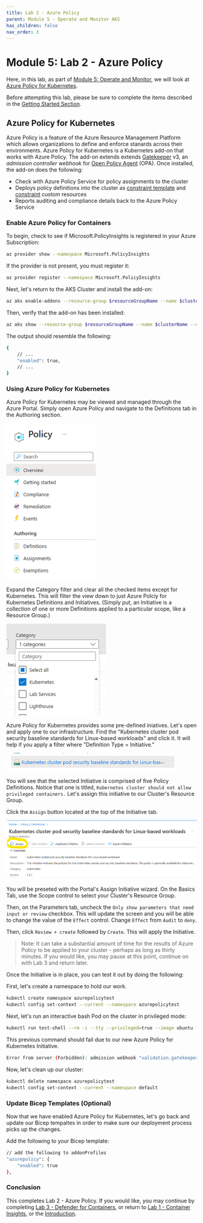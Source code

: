 ```yaml
---
title: Lab 2 - Azure Policy
parent: Module 5 - Operate and Monitor AKS
has_children: false
nav_order: 3
---
```


# Module 5: Lab 2 - Azure Policy
Here, in this lab, as part of [Module 5: Operate and Monitor](index.md), we will look at [Azure Policy for Kubernetes](https://learn.microsoft.com/en-us/azure/governance/policy/concepts/policy-for-kubernetes).

Before attempting this lab, please be sure to complete the items described in the [Getting Started Section](General.md#getting-started).

## Azure Policy for Kubernetes
Azure Policy is a feature of the Azure Resource Management Platform which allows organizations to define and enforce stanards across their environments.  Azure Policy for Kubernetes is a Kubernetes add-on that works with Azure Policy.  The add-on extends extends [Gatekeeper](https://github.com/open-policy-agent/gatekeeper) v3, an _admission controller webhook_ for [Open Policy Agent](https://www.openpolicyagent.org/) (OPA).  Once installed, the add-on does the following:

- Check with Azure Policy Service for policy assignments to the cluster
- Deploys policy definitions into the cluster as [constraint template](https://open-policy-agent.github.io/gatekeeper/website/docs/howto/#constraint-templates) and [constraint](https://github.com/open-policy-agent/gatekeeper#constraints) custom resources
- Reports auditing and compliance details back to the Azure Policy Service

### Enable Azure Policy for Containers
To begin, check to see if Microsoft.PolicyInsights is registered in your Azure Subscription:
```bash
az provider show --namespace Microsoft.PolicyInsights
```

If the provider is not present, you must register it:

```bash
az provider register --namespace Microsoft.PolicyInsights
```

Next, let's return to the AKS Cluster and install the add-on:

```bash
az aks enable-addons --resource-group $resourceGroupName --name $clusterName --addons azure-policy
```

Then, verify that the add-on has been installed:

```bash
az aks show --resource-group $resourceGroupName --name $clusterName --query addonProfiles.azurepolicy
```

The output should resemble the following:
```bash
{
    // ...
    "enabled": true,
    // ...
}
```

### Using Azure Policy for Kubernetes
Azure Policy for Kubernetes may be viewed and managed through the Azure Portal.  Simply open Azure Policy and navigate to the Definitions tab in the Authoring section.

![Azure Policy Menu](../../assets/images/module5/AzurePolicyMenu.png)

Expand the Category filter and clear all the checked items except for Kubernetes.  This will filter the view down to just Azure Polciy for Kubernetes Definitions and Initiatives.  (Simply put, an Initiative is a collection of one or more Definitions applied to a particular scope, like a Resource Group.)

![Azure Policy Definition Filter](../../assets/images/module5/AzurePolicyDefinitionFilter.png)

Azure Policy for Kubernetes provides some pre-defined iniatives.  Let's open and apply one to our infrastructure.  Find the "Kubernetes cluster pod security baseline standards for Linux-based workloads" and click it.  It will help if you apply a filter where "Definition Type = Initiative."

![Azure Policy Initiative](../../assets/images/module5/AzurePolicyInitiative.png)

You will see that the selected Initiative is comprised of five Policy Definitions.  Notice that one is titled, `Kubernetes cluster should not allow privileged containers.`  Let's assign this initiative to our Cluster's Resource Group.  

Click the `Assign` button located at the top of the Initiative tab.

![Assign Azure Policy Initiative](../../assets/images/module5/AzurePolicyAssign.png)

You will be preseted with the Portal's Assign Initiative wizard.  On the Basics Tab, use the Scope control to select your Cluster's Resource Group.

Then, on the Parameters tab, uncheck the `Only show parameters that need input or review` checkbox.  This will update the screen and you will be able to change the value of the `Effect` control.  Change `Effect` from `Audit` to `deny`.

Then, click `Review + create` followed by `Create`.  This will apply the Initiative.

> Note: It can take a substantial amount of time for the results of Azure Policy to be applied to your cluster - perhaps as long as thirty minutes.  If you would like, you may pause at this point, continue on with Lab 3 and return later.

Once the Initiative is in place, you can test it out by doing the following:

First, let's create a namespace to hold our work.

```bash
kubectl create namespace azurepolicytest
kubectl config set-context --current --namespace azurepolicytest
```

Next, let's run an interactive bash Pod on the cluster in privileged mode:

```bash
kubectl run test-shell --rm -i --tty --privileged=true --image ubuntu -- bash
```

This previous command should fail due to our new Azure Policy for Kubernetes Initiative.

```bash
Error from server (Forbidden): admission webhook "validation.gatekeeper.sh" denied the request: [azurepolicy-k8sazurev2noprivilege-bba3aab5a745b0e81725] Privileged container is not allowed: test-shell, securityContext: {"privileged": true}
```

Now, let's clean up our cluster:

```bash
kubectl delete namespace azurepolicytest
kubectl config set-context --current --namespace default
```

### Update Bicep Templates (Optional)
Now that we have enabled Azure Policy for Kubernetes, let's go back and update our Bicep tempaltes in order to make sure our deployment process picks up the changes.

Add the following to your Bicep template:

```bash
// add the following to addonProfiles
"azurepolicy": {
    "enabled": true
},
```

### Conclusion
This completes Lab 2 - Azure Policy.  If you would like, you may continue by completing [Lab 3 - Defender for Containers](Lab03.md), or return to [Lab 1 - Container Insights](Lab01.md), or the [Introduction](index.md).